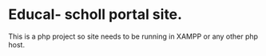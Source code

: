 # Educal- scholl portal site.

This is a php project so site needs to be running in XAMPP or any other php host.
